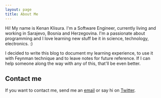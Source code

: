 ```yaml
---
layout: page
title: About Me
---
```


Hi! My name is Kenan Klisura. I'm a Software Engineer, currently living and working in Sarajevo, Bosnia and Herzegovina. I'm a passionate about programming and I love learning new stuff be it in science, technology, electronics. :)

I decided to write this blog to document my learning experience, to use it with Feynman technique and to leave notes for future reference. If I can help someone along the way with any of this, that'll be even better.

## Contact me

If you want to contact me, send me an [email](mailto:kklisura@hotmail.com) or say hi on [Twitter](https://twitter.com/kklisura).